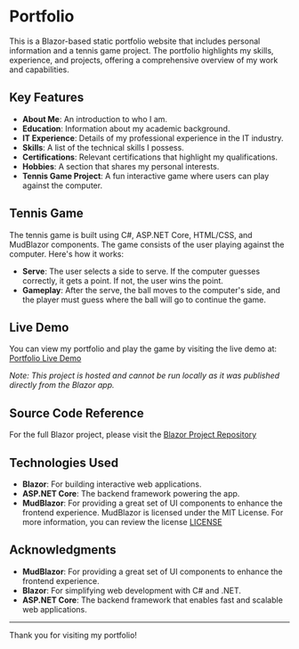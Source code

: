 # Portfolio

This is a Blazor-based static portfolio website that includes personal information and a tennis game project. The portfolio highlights my skills, experience, and projects, offering a comprehensive overview of my work and capabilities.

## Key Features

- **About Me**: An introduction to who I am.
- **Education**: Information about my academic background.
- **IT Experience**: Details of my professional experience in the IT industry.
- **Skills**: A list of the technical skills I possess.
- **Certifications**: Relevant certifications that highlight my qualifications.
- **Hobbies**: A section that shares my personal interests.
- **Tennis Game Project**: A fun interactive game where users can play against the computer.

## Tennis Game

The tennis game is built using C#, ASP.NET Core, HTML/CSS, and MudBlazor components. The game consists of the user playing against the computer. Here's how it works:

- **Serve**: The user selects a side to serve. If the computer guesses correctly, it gets a point. If not, the user wins the point.
- **Gameplay**: After the serve, the ball moves to the computer's side, and the player must guess where the ball will go to continue the game.

## Live Demo

You can view my portfolio and play the game by visiting the live demo at:  
[Portfolio Live Demo](https://khristossharp.github.io/)

*Note: This project is hosted and cannot be run locally as it was published directly from the Blazor app.*

## Source Code Reference

For the full Blazor project, please visit the [Blazor Project Repository](https://github.com/khristossharp/Blazor-Portfolio)

## Technologies Used

- **Blazor**: For building interactive web applications.
- **ASP.NET Core**: The backend framework powering the app.
- **MudBlazor**: For providing a great set of UI components to enhance the frontend experience.
MudBlazor is licensed under the MIT License. For more information, you can review the license [LICENSE](https://github.com/MudBlazor/MudBlazor/blob/dev/LICENSE/)


## Acknowledgments

- **MudBlazor**: For providing a great set of UI components to enhance the frontend experience.
- **Blazor**: For simplifying web development with C# and .NET.
- **ASP.NET Core**: The backend framework that enables fast and scalable web applications.

---

Thank you for visiting my portfolio!

